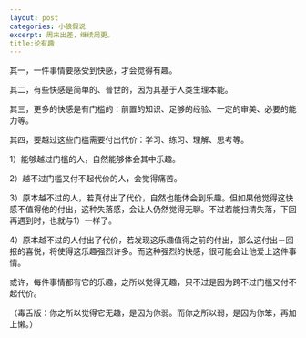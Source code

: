 ```yaml
---
layout: post
categories: 小狼假说
excerpt: 周末出差，继续周更。
title:论有趣
---
```


其一，一件事情要感受到快感，才会觉得有趣。

其二，有些快感是简单的、普世的，因为其基于人类生理本能。

其三，更多的快感是有门槛的：前置的知识、足够的经验、一定的审美、必要的能力等。

其四，要越过这些门槛需要付出代价：学习、练习、理解、思考等。

1）能够越过门槛的人，自然能够体会其中乐趣。

2）越不过门槛又付不起代价的人，会觉得痛苦。

3）原本越不过的人，若真付出了代价，自然也能体会到乐趣。但如果他觉得这快感不值得他的付出，这种失落感，会让人仍然觉得无聊。不过若能扫清失落，下回再遇到时，也就与1）一样了。

4）原本越不过的人付出了代价，若发现这乐趣值得之前的付出，那么这付出－回报的喜悦，将使得这乐趣强烈许多。而这种强烈的快感，很可能会让他爱上这件事情。

或许，每件事情都有它的乐趣，之所以觉得无趣，只不过是因为跨不过门槛又付不起代价。

（毒舌版：你之所以觉得它无趣，是因为你弱。而你之所以弱，是因为你笨，再加上懒。）
